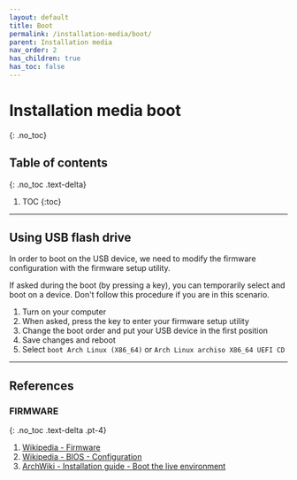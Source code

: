 ```yaml
---
layout: default
title: Boot
permalink: /installation-media/boot/
parent: Installation media
nav_order: 2
has_children: true
has_toc: false
---
```


# Installation media boot
{: .no_toc}

## Table of contents
{: .no_toc .text-delta}

1. TOC
{:toc}

---

## Using USB flash drive

In order to boot on the USB device, we need to modify the firmware configuration with the firmware setup utility.

If asked during the boot (by pressing a key), you can temporarily select and boot on a device. Don't follow this procedure if you are in this scenario.

1. Turn on your computer
1. When asked, press the key to enter your firmware setup utility
1. Change the boot order and put your USB device in the first position
1. Save changes and reboot
1. Select `boot Arch Linux (X86_64)` or `Arch Linux archiso X86_64 UEFI CD`

---

## References

### FIRMWARE
{: .no_toc .text-delta .pt-4}

1. [Wikipedia - Firmware](https://en.wikipedia.org/wiki/Firmware)
1. [Wikipedia - BIOS - Configuration](https://en.wikipedia.org/wiki/BIOS#Configuration)
1. [ArchWiki - Installation guide - Boot the live environment](https://wiki.archlinux.org/index.php/Installation_guide#Boot_the_live_environment)

